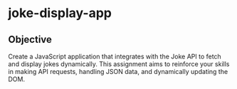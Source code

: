 # joke-display-app

## Objective

Create a JavaScript application that integrates with the Joke API to fetch and display jokes dynamically. This assignment aims to reinforce your skills in making API requests, handling JSON data, and dynamically updating the DOM.
